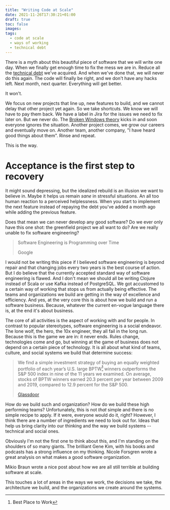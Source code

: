 ```yaml
---
title: "Writing Code at Scale"
date: 2021-11-26T17:30:21+01:00
draft: true
toc: false
images:
tags: 
  - code at scale
  - ways of working
  - technical debt
---
```


There is a myth about this beautiful piece of software that we will write one
day.  When we finally get enough time to fix the mess we are in.  Reduce all the
[technical debt][0] we've acquired.  And when we've done that, we will never do
this again.  The code will finally be right, and we don't have any hacks left.
Next month, next quarter.  Everything will get better.

It won't.

We focus on new projects that line up, new features to build, and we cannot
delay that other project yet again.  So we take shortcuts.  We know we will have
to pay them back.  We have a label in Jira for the issues we need to fix later
on.  But we never do.  The [Broken Windows theory][1] kicks in and soon everyone
ignores the situation.  Another project comes, we grow our careers and
eventually move on.  Another team, another company, "I have heard good things
about them".  Rinse and repeat.

This is the way.

# Acceptance is the first step to recovery

It might sound depressing, but the idealized rebuild is an illusion we want to
believe in.  Maybe it helps us remain _sane_ in stressful situations.  An all
too human reaction to a perceived helplessness.  When you start to implement the
next feature instead of repaying the debt you've added a month ago while adding
the previous feature.

Does that mean we can never develop any good software?  Do we ever only have
this one shot: the greenfield project we all want to do?  Are we really unable
to fix software engineering?

> Software Engineering is Programming over Time
>
> Google

I would not be writing this piece if I believed software engineering is beyond
repair and that changing jobs every two years is the best course of action.  But
I do believe that the currently accepted standard way of software engineering is
flawed.  And I don't mean we should all be writing Clojure instead of Scala or
use Kafka instead of PostgreSQL.  We got accustomed to a certain way of working
that stops us from actually being effective.  The teams and organizations we
build are getting in the way of excellence and efficiency.  And yes, at the very
core this is about how we build and run a software business.  Because, whatever
the current en-vogue language there is, at the end it's about business.

The core of all activities is the aspect of working with and for people.  In
contrast to popular stereotypes, software engineering is a social endeavor.  The
lone wolf, the hero, the 10x engineer, they all fail in the long run.  Because
this is the game we are in: it never ends.  Rules change, technologies
come and go, but winning at the game of business does not depend on a certain
piece of technology.  It is all about what kind of teams, culture, and social
systems we build that determine success:

> We find a simple investment strategy of buying an equally weighted portfolio
> of each year’s U.S. large BPTW[^1] winners outperforms the S&P 500 index in
> nine of the 11 years we examined. On average, stocks of BPTW winners earned
> 20.3 percent per year between 2009 and 2019, compared to 12.9 percent for the
> S&P 500. 
>
> [Glassdoor][3]

How do we build such and organization? How do we build these high performing
teams?  Unfortunately, this is not _that_ simple and there is no simple recipe
to apply.  If it were, everyone would do it, right?  However, I think there are
a number of ingredients we need to look out for.  Ideas that help us bring
clarity into our thinking and the way we build systems -- technical and social
ones.


Obviously I'm not the first one to think about this, and I'm standing on the
shoulders of so many giants.  The brilliant Gene Kim, with his books and
podcasts has a strong influence on my thinking.  Nicole Forsgren wrote a great
analysis on what makes a good software organization.  

Mikio Braun wrote a nice post about how we are all
still terrible at building software at scale.

This touches a lot of areas in the ways we work, the decisions we take, the
architecture we build, and the organizations we create around the systems.


[0]: https://www.martinfowler.com/bliki/TechnicalDebt.html
[1]: https://en.wikipedia.org/wiki/Broken_windows_theory
[2]: https://en.wikipedia.org/wiki/Flow_(psychology)
[3]: https://www.glassdoor.com/research/stock-returns-bptw-2020
[4]: https://www.goodreads.com/book/show/44333183-the-unicorn-project
[5]: https://www.goodreads.com/book/show/53138083-working-backwards

[^1]: Best Place to Work
